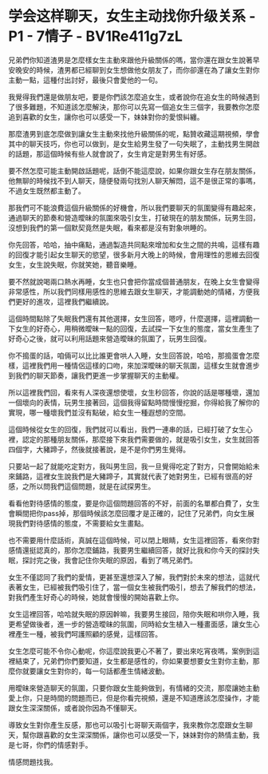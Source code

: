 # 学会这样聊天，女生主动找你升级关系 - P1 - 7情子 - BV1Re411g7zL

兄弟們你知道渣男是怎麼樣女生主動來跟他升級關係的嗎，當你還在跟女生說著早安晚安的時候，渣男都已經聊到女生想做他女朋友了，而你卻還在為了讓女生對你主動一點，這種付出討好，最後只會愛他的一句。

我覺得我們還是做朋友吧，要是你們該怎麼追女生，或者說你在追女生的時候遇到了很多難題，不知道該怎麼解決，那你可以先寫一個追女生三個字，我要教你怎麼追到喜歡的女生，讓你也可以感受一下，妹妹對你的愛恨糾纏。

那麼渣男到底怎麼做到讓女生主動來找他升級關係的呢，點贊收藏這期視頻，學會其中的聊天技巧，你也可以做到，是女生給男生發了一句失眠了，主動找男生開啟的話題，那這個時候有些人就會說了，女生肯定是對男生有好感。

要不然怎麼可能主動開啟話題呢，話倒不能這麼說，如果你跟女生存在朋友關係，他無聊的時候找不到人聊天，隨便發兩句找別人聊天解悶，這不是很正常的事嗎，不過女生既然都主動了。

那我們可不能浪費這個升級關係的好機會，所以我們要聊天的氛圍變得有趣起來，通過聊天的節奏和營造曖昧的氛圍來吸引女生，打破現在的朋友關係，玩男生回，沒想到我們的第一個默契竟然是失眠，看來都是沒有對象哄睡的。

你先回答，哈哈，抽中痛點，通過製造共同點來增加和女生之間的共鳴，這樣有趣的回復才能引起女生聊天的慾望，很多新月大晚上的時候，會用理性的思維去回復女生，女生說失眠，你就笑她，聽音樂睡。

要不然就說喝兩口熱水再睡，女生也只會把你當成個普通朋友，在晚上女生會變得非常感性，所以我們同樣用感性的思維去跟女生聊天，才能調動她的情緒，方便我們更好的進攻，這裡我們繼續說。

這個時間點除了失眠我們還有其他選擇，女生回答，嗯哼，什麼選擇，這裡調動一下女生的好奇心，用稍微曖昧一點的回復，去試探一下女生的態度，當女生產生了好奇心之後，就可以利用話題來營造曖昧的氛圍了，玩男生回復。

你不搗蛋的話，咱倆可以比比誰更會哄人入睡，女生回答說，哈哈，那搗蛋會怎麼樣，這裡我們用一種情侶這樣的口吻，來加深曖昧的聊天氛圍，這樣女生就會進步到我們的聊天節奏，讓我們更進一步掌握聊天的主動權。

所以這裡我們回，看來有人深夜還想使壞，女生秒回答，你說的話是哪種壞，還加一個壞向的表情，玩男生接著回，這個我得留點時間慢慢挖掘，你得給我了解你的實現，哪一種壞我們並沒有點破，給女生一種遐想的空間。

這個時候從女生的回復，我們就可以看出，我們一連串的話，已經打破了女生心裡，認定的那種朋友關係，那麼接下來我們需要做的，就是吸引女生，女生就回答四個字，大豬蹄子，然後就接著說，是不是你們男生覺得。

只要站一起了就能吃定對方，我叫男生回，我一旦覺得吃定了對方，只會開始給未來鋪路，這裡女生說我們是大豬蹄子，其實就代表了她對男生，已經有很高的好感，之所以問我們這個問題，就是在試探男生。

看看他對待感情的態度，要是你這個問題回答的不好，前面的名單都白費了，女生會瞬間把你pass掉，那個時候該怎麼回覆才是正確的，記住了兄弟們，向女生展現我們對待感情的態度，不需要給女生畫點。

也不需要用什麼話術，真誠在這個時候，可以閉上眼睛，女生這裡回答，看來你對感情還挺認真的，那你怎麼鋪路，我要男生繼續回答，就好比我和你今天的探討失眠，探討完之後，我會記住你失眠的原因，看到了嗎兄弟們。

女生不僅認同了我們的愛情，更甚至還想深入了解，我們對於未來的想法，這就代表著女生，已經被我們吸引住了，當一個女生被我們吸引，想去了解我們的想法，對我們產生好奇心的時候，她就會慢慢的開始喜歡上你。

女生這裡回答，哈哈就失眠的原因幹嘛，我要男生接回，陪你失眠和哄你入睡，我更希望做後者，進一步的營造曖昧的氛圍，同時給女生植入一種畫面感，讓女生心裡產生一種，被我們呵護照顧的感覺，這樣回答。

女生怎麼可能不令你心動呢，你這麼說我更心不著了，要出來吃宵夜嗎，案例到這裡結束了，兄弟們你們要知道，女生都是感性的，你如果要想要女生對你主動，那麼你就要讓女生對你的，每一句話都產生情緒波動。

用曖昧來營造聊天的氛圍，只要你跟女生能夠做到，有情緒的交流，那麼讓她主動愛上你，只是時間的問題而已，但是你看完視頻，還是不知道應該怎麼操作，才能跟女生深深關係，或者說你因為不懂聊天。

導致女生對你產生反感，那也可以吸引七哥聊天兩個字，我來教你怎麼跟女生聊天，幫你跟喜歡的女生深深關係，讓你也可以感受一下，妹妹對你的熱情主動，我是七哥，你們的情感對手。

情感問題找我。